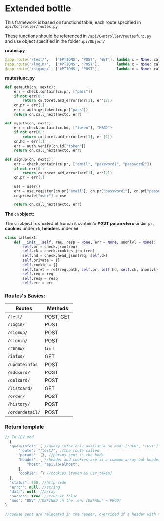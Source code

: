 # Extended bottle

This framework is based on functions table, each route specified in `api/Controller/routes.py`

These functions should be referenced in `/api/Controller/routesfunc.py` and use object specified in the folder `api/Object/`


**routes.py**
```python
@app.route('/test/',   ['OPTIONS', 'POST', 'GET'], lambda x = None: call([])                                 )
@app.route('/login/',  ['OPTIONS', 'POST'],        lambda x = None: call([getauth])                          )
@app.route('/signup/', ['OPTIONS', 'POST'],        lambda x = None: call([myauth, signup, signin, gettoken]) )
```


**routesfunc.py**
```python
def getauth(cn, nextc):
    err = check.contain(cn.pr, ["pass"])
    if not err[0]:
        return cn.toret.add_error(err[1], err[2])
    cn.pr = err[1]
    err = auth.gettoken(cn.pr["pass"])
    return cn.call_next(nextc, err)

def myauth(cn, nextc):
    err = check.contain(cn.hd, ["token"], "HEAD")
    if not err[0]:
        return cn.toret.add_error(err[1], err[2])
    cn.hd = err[1]
    err = auth.verify(cn.hd["token"])
    return cn.call_next(nextc, err)

def signup(cn, nextc):
    err = check.contain(cn.pr, ["email", "password1", "password2"])
    if not err[0]:
        return cn.toret.add_error(err[1], err[2])
    cn.pr = err[1]

    use = user()
    err = use.register(cn.pr["email"], cn.pr["password1"], cn.pr["password2"])
    cn.private["user"] = use

    return cn.call_next(nextc, err)
```

**The `cn` object:**

The `cn` object is created at launch it contain's **POST parameters** under `pr`, **cookies** under `ck`, **headers** under `hd`

``` python
class callnext:
    def __init__(self, req, resp = None, err = None, anonlvl = None):
        self.pr = check.json(req)
        self.ck = check.cookies_json(req)
        self.hd = check.head_json(req, self.ck)
        self.private = {}
        self.cookie = {}
        self.toret = ret(req.path, self.pr, self.hd, self.ck, anonlvl)
        self.req = req
        self.resp = resp
        self.err = err
```


### Routes's Basics:

Routes | Methods |
-|-|
`/test/` | POST, GET |
`/login/` | POST |
`/signup/` | POST |
`/signin/` | POST |
`/renew/` | GET |
`/infos/` | GET |
`/updateinfos` | POST |
`/addcard/` | POST |
`/delcard/` | POST |
`/listcard/` | GET |
`/order/` | POST |
`/history/` | POST |
`/orderdetail/` | POST |


### Return template

```javascript
// In DEV mod
  {
  "queryInfos": { //query infos only available on mod: ['DEV', 'TEST']
      "route": "/test/", //the route called
      "params": {}, //params sent in the body
      "header": { //header and cookies are in a common array but header have the priority over cookie
          "host": "api.localhost",
      },
      "cookie": {} //cookies [token && usr_token]
  },
  "status": 200, //http code
  "error": null, //string
  "data": null, //array
  "succes": true, //true or false
  "mod": "DEV" //DEFINED in the .env [DEFAULT = PROD]
}

//cookie sent are relocated in the header, overrided if a header with the same key is provided
```
